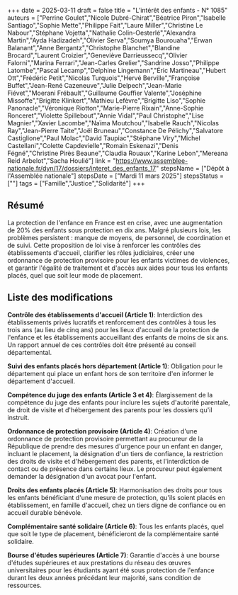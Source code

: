 +++
date = 2025-03-11
draft = false
title = "L’intérêt des enfants - N° 1085"
auteurs = ["Perrine Goulet","Nicole Dubré-Chirat","Béatrice Piron","Isabelle Santiago","Sophie Mette","Philippe Fait","Laure Miller","Christine Le Nabour","Stéphane Vojetta","Nathalie Colin-Oesterlé","Alexandra Martin","Ayda Hadizadeh","Olivier Serva","Soumya Bourouaha","Erwan Balanant","Anne Bergantz","Christophe Blanchet","Blandine Brocard","Laurent Croizier","Geneviève Darrieussecq","Olivier Falorni","Marina Ferrari","Jean-Carles Grelier","Sandrine Josso","Philippe Latombe","Pascal Lecamp","Delphine Lingemann","Éric Martineau","Hubert Ott","Frédéric Petit","Nicolas Turquois","Hervé Berville","Françoise Buffet","Jean-René Cazeneuve","Julie Delpech","Jean-Marie Fiévet","Moerani Frébault","Guillaume Gouffier Valente","Joséphine Missoffe","Brigitte Klinkert","Mathieu Lefèvre","Brigitte Liso","Sophie Panonacle","Véronique Riotton","Marie-Pierre Rixain","Anne-Sophie Ronceret","Violette Spillebout","Annie Vidal","Paul Christophe","Lise Magnier","Xavier Lacombe","Naïma Moutchou","Isabelle Rauch","Nicolas Ray","Jean-Pierre Taite","Joël Bruneau","Constance De Pélichy","Salvatore Castiglione","Paul Molac","David Taupiac","Stéphane Viry","Michel Castellani","Colette Capdevielle","Romain Eskenazi","Denis Fégné","Christine Pirès Beaune","Claudia Rouaux","Karine Lebon","Mereana Reid Arbelot","Sacha Houlié"]
link = "https://www.assemblee-nationale.fr/dyn/17/dossiers/interet_des_enfants_17"
stepsName = ["Dépôt à l'Assemblée nationale"]
stepsDate = ["Mardi 11 mars 2025"]
stepsStatus = [""]
tags = ["Famille","Justice","Solidarité"]
+++

## Résumé

La protection de l'enfance en France est en crise, avec une augmentation de 20% des enfants sous protection en dix ans. Malgré plusieurs lois, les problèmes persistent : manque de moyens, de personnel, de coordination et de suivi. Cette proposition de loi vise à renforcer les contrôles des établissements d'accueil, clarifier les rôles judiciaires, créer une ordonnance de protection provisoire pour les enfants victimes de violences, et garantir l'égalité de traitement et d'accès aux aides pour tous les enfants placés, quel que soit leur mode de placement.

## Liste des modifications

**Contrôle des établissements d'accueil (Article 1)**: Interdiction des établissements privés lucratifs et renforcement des contrôles à tous les trois ans (au lieu de cinq ans) pour les lieux d'accueil de la protection de l'enfance et les établissements accueillant des enfants de moins de six ans. Un rapport annuel de ces contrôles doit être présenté au conseil départemental.

**Suivi des enfants placés hors département (Article 1)**: Obligation pour le département qui place un enfant hors de son territoire d'en informer le département d'accueil.

**Compétence du juge des enfants (Article 3 et 4)**: Élargissement de la compétence du juge des enfants pour inclure les sujets d'autorité parentale, de droit de visite et d'hébergement des parents pour les dossiers qu'il instruit.

**Ordonnance de protection provisoire (Article 4)**: Création d'une ordonnance de protection provisoire permettant au procureur de la République de prendre des mesures d'urgence pour un enfant en danger, incluant le placement, la désignation d'un tiers de confiance, la restriction des droits de visite et d'hébergement des parents, et l'interdiction de contact ou de présence dans certains lieux. Le procureur peut également demander la désignation d'un avocat pour l'enfant.

**Droits des enfants placés (Article 5)**: Harmonisation des droits pour tous les enfants bénéficiant d'une mesure de protection, qu'ils soient placés en établissement, en famille d'accueil, chez un tiers digne de confiance ou en accueil durable bénévole.

**Complémentaire santé solidaire (Article 6)**: Tous les enfants placés, quel que soit le type de placement, bénéficieront de la complémentaire santé solidaire.

**Bourse d'études supérieures (Article 7)**: Garantie d'accès à une bourse d'études supérieures et aux prestations du réseau des œuvres universitaires pour les étudiants ayant été sous protection de l'enfance durant les deux années précédant leur majorité, sans condition de ressources.
